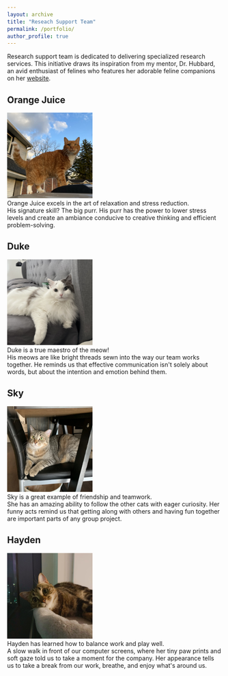 ```yaml
---
layout: archive
title: "Reseach Support Team"
permalink: /portfolio/
author_profile: true
---
```


Research support team is dedicated to delivering specialized research services. This initiative draws its inspiration from my mentor, Dr. Hubbard, an avid enthusiast of felines who features her adorable feline companions on her [website](https://www.med.upenn.edu/ehr-stats/study-team.html).

## Orange Juice 
<img src='/images/Image_mian.jpg'
  width="200" 
  height="200" > <br>
Orange Juice excels in the art of relaxation and stress reduction. <br>
His signature skill? The big purr. His purr has the power to lower stress levels and create an ambiance conducive to creative thinking and efficient problem-solving.

## Duke 
<img src='/images/Image_dudud.jpg'
    width="200" 
  height="200" ><br>
Duke is a true maestro of the meow! <br>
His meows are like bright threads sewn into the way our team works together. He reminds us that effective communication isn't solely about words, but about the intention and emotion behind them.

## Sky
<img src='/images/Image_hui.jpg'
    width="200" 
  height="200" ><br>
Sky is a great example of friendship and teamwork. <br>
She has an amazing ability to follow the other cats with eager curiosity. Her funny acts remind us that getting along with others and having fun together are important parts of any group project.

## Hayden
<img src='/images/Image_ruan.jpg'
    width="200" 
  height="200" ><br>
Hayden has learned how to balance work and play well. <br>
A slow walk in front of our computer screens, where her tiny paw prints and soft gaze told us to take a moment for the company. Her appearance tells us to take a break from our work, breathe, and enjoy what's around us.
